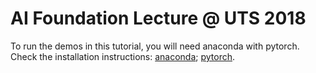 # AI Foundation Lecture @ UTS 2018

To run the demos in this tutorial, you will need anaconda with pytorch. Check the installation instructions: 
[anaconda](https://www.anaconda.com/download/); [pytorch](https://pytorch.org).

